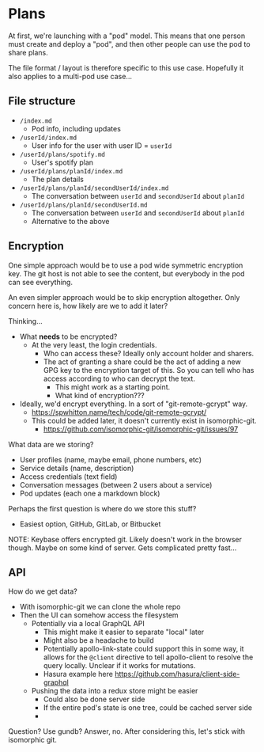 # Plans

At first, we're launching with a "pod" model. This means that one person must
create and deploy a "pod", and then other people can use the pod to share
plans.

The file format / layout is therefore specific to this use case. Hopefully it
also applies to a multi-pod use case...

## File structure

- `/index.md`
  - Pod info, including updates
- `/userId/index.md`
  - User info for the user with user ID = `userId`
- `/userId/plans/spotify.md`
  - User's spotify plan
- `/userId/plans/planId/index.md`
  - The plan details
- `/userId/plans/planId/secondUserId/index.md`
  - The conversation between `userId` and `secondUserId` about `planId`
- `/userId/plans/planId/secondUserId.md`
  - The conversation between `userId` and `secondUserId` about `planId`
  - Alternative to the above

## Encryption

One simple approach would be to use a pod wide symmetric encryption key. The
git host is not able to see the content, but everybody in the pod can see
everything.

An even simpler approach would be to skip encryption altogether. Only concern
here is, how likely are we to add it later?

Thinking...

- What **needs** to be encrypted?
  - At the very least, the login credentials.
    - Who can access these? Ideally only account holder and sharers.
    - The act of granting a share could be the act of adding a new GPG key to
      the encryption target of this. So you can tell who has access according
      to who can decrypt the text.
      - This might work as a starting point.
      - What kind of encryption???
- Ideally, we'd encrypt everything. In a sort of "git-remote-gcrypt" way.
  - https://spwhitton.name/tech/code/git-remote-gcrypt/
  - This could be added later, it doesn't currently exist in isomorphic-git.
    - https://github.com/isomorphic-git/isomorphic-git/issues/97

What data are we storing?

- User profiles (name, maybe email, phone numbers, etc)
- Service details (name, description)
- Access credentials (text field)
- Conversation messages (between 2 users about a service)
- Pod updates (each one a markdown block)

Perhaps the first question is where do we store this stuff?

- Easiest option, GitHub, GitLab, or Bitbucket

NOTE: Keybase offers encrypted git. Likely doesn't work in the browser though.
Maybe on some kind of server. Gets complicated pretty fast...

## API

How do we get data?

- With isomorphic-git we can clone the whole repo
- Then the UI can somehow access the filesystem
  - Potentially via a local GraphQL API
    - This might make it easier to separate "local" later
    - Might also be a headache to build
    - Potentially apollo-link-state could support this in some way, it allows
      for the `@client` directive to tell apollo-client to resolve the query
      locally. Unclear if it works for mutations.
    - Hasura example here https://github.com/hasura/client-side-graphql
  - Pushing the data into a redux store might be easier
    - Could also be done server side
    - If the entire pod's state is one tree, could be cached server side
    -

Question? Use gundb? Answer, no. After considering this, let's stick with isomorphic git.
